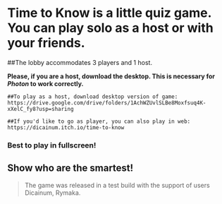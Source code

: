 # **__Time to Know__ is a little quiz game. You can play solo as a host or with your friends.**
##The lobby accommodates 3 players and 1 host. 

**Please, if you are a host, download the desktop. This is necessary for *Photon* to work correctly.**
```
##To play as a host, download desktop version of game: https://drive.google.com/drive/folders/1AchWZUvlSLBe8Moxfsuq4K-xXelC_fy8?usp=sharing
```
```
##If you'd like to go as player, you can also play in web: https://dicainum.itch.io/time-to-know
```
### Best to play in fullscreen!

## Show who are the smartest!
> The game was released in a test build with the support of users Dicainum, Rymaka.
